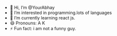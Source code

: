 - 👋 Hi, I’m @YourAbhay
- 👀 I’m interested in programming.lots of languages 
- 🌱 I’m currently learning react js.
- 😄 Pronouns: A K
- ⚡ Fun fact: i am not a funny guy.

<!---
YourAbhay/YourAbhay is a ✨ special ✨ repository because its `README.md` (this file) appears on your GitHub profile.
You can click the Preview link to take a look at your changes.
--->
